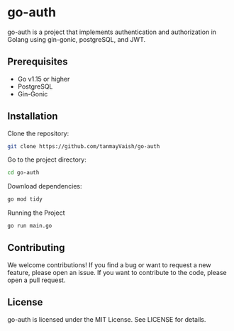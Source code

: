 # go-auth

go-auth is a project that implements authentication and authorization in Golang using gin-gonic, postgreSQL, and JWT.

## Prerequisites
- Go v1.15 or higher
- PostgreSQL
- Gin-Gonic

## Installation

Clone the repository:

```bash
git clone https://github.com/tanmayVaish/go-auth
```

Go to the project directory:

```bash
cd go-auth
```

Download dependencies:

```bash
go mod tidy
```

Running the Project

```bash
go run main.go
```

## Contributing
We welcome contributions! If you find a bug or want to request a new feature, please open an issue. If you want to contribute to the code, please open a pull request.

## License
go-auth is licensed under the MIT License. See LICENSE for details.
